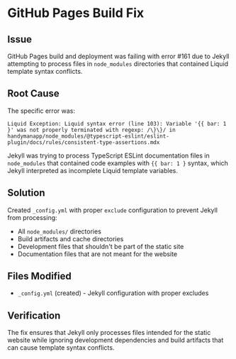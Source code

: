 # GitHub Pages Build Fix

## Issue
GitHub Pages build and deployment was failing with error #161 due to Jekyll attempting to process files in `node_modules` directories that contained Liquid template syntax conflicts.

## Root Cause
The specific error was:
```
Liquid Exception: Liquid syntax error (line 103): Variable '{{ bar: 1 }' was not properly terminated with regexp: /\}\}/ in handymanapp/node_modules/@typescript-eslint/eslint-plugin/docs/rules/consistent-type-assertions.mdx
```

Jekyll was trying to process TypeScript ESLint documentation files in `node_modules` that contained code examples with `{{ bar: 1 }` syntax, which Jekyll interpreted as incomplete Liquid template variables.

## Solution
Created `_config.yml` with proper `exclude` configuration to prevent Jekyll from processing:
- All `node_modules/` directories
- Build artifacts and cache directories
- Development files that shouldn't be part of the static site
- Documentation files that are not meant for the website

## Files Modified
- `_config.yml` (created) - Jekyll configuration with proper excludes

## Verification
The fix ensures that Jekyll only processes files intended for the static website while ignoring development dependencies and build artifacts that can cause template syntax conflicts.